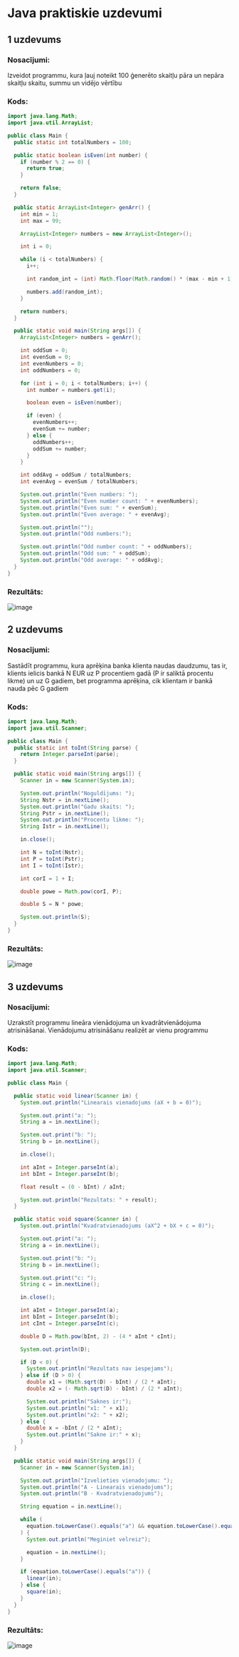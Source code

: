# Java praktiskie uzdevumi

## 1 uzdevums

### Nosacījumi:

Izveidot programmu, kura ļauj noteikt 100 ģenerēto skaitļu pāra un nepāra skaitļu skaitu, summu
un vidējo vērtību

### Kods:

```java
import java.lang.Math;
import java.util.ArrayList;

public class Main {
  public static int totalNumbers = 100;

  public static boolean isEven(int number) {
    if (number % 2 == 0) {
      return true;
    }

    return false;
  }

  public static ArrayList<Integer> genArr() {
    int min = 1;
    int max = 99;

    ArrayList<Integer> numbers = new ArrayList<Integer>();

    int i = 0;

    while (i < totalNumbers) {
      i++;

      int random_int = (int) Math.floor(Math.random() * (max - min + 1) + min);

      numbers.add(random_int);
    }

    return numbers;
  }

  public static void main(String args[]) {
    ArrayList<Integer> numbers = genArr();

    int oddSum = 0;
    int evenSum = 0;
    int evenNumbers = 0;
    int oddNumbers = 0;

    for (int i = 0; i < totalNumbers; i++) {
      int number = numbers.get(i);

      boolean even = isEven(number);

      if (even) {
        evenNumbers++;
        evenSum += number;
      } else {
        oddNumbers++;
        oddSum += number;
      }
    }

    int oddAvg = oddSum / totalNumbers;
    int evenAvg = evenSum / totalNumbers;

    System.out.println("Even numbers: ");
    System.out.println("Even number count: " + evenNumbers);
    System.out.println("Even sum: " + evenSum);
    System.out.println("Even average: " + evenAvg);

    System.out.println("");
    System.out.println("Odd numbers:");

    System.out.println("Odd number count: " + oddNumbers);
    System.out.println("Odd sum: " + oddSum);
    System.out.println("Odd average: " + oddAvg);
  }
}
```

### Rezultāts:
![image](https://user-images.githubusercontent.com/62758448/194777509-0489d778-cb33-43fd-9821-e374cad39220.png)


## 2 uzdevums

### Nosacījumi:

Sastādīt programmu, kura aprēķina banka klienta naudas daudzumu, tas ir, klients ielicis bankā N
EUR uz P procentiem gadā (P ir saliktā procentu likme) un uz G gadiem, bet programma aprēķina, cik
klientam ir bankā nauda pēc G gadiem

### Kods:

```java
import java.lang.Math;
import java.util.Scanner;

public class Main {
  public static int toInt(String parse) {
    return Integer.parseInt(parse);
  }

  public static void main(String args[]) {
    Scanner in = new Scanner(System.in);

    System.out.println("Noguldījums: ");
    String Nstr = in.nextLine();
    System.out.println("Gadu skaits: ");
    String Pstr = in.nextLine();
    System.out.println("Procentu likme: ");
    String Istr = in.nextLine();

    in.close();

    int N = toInt(Nstr);
    int P = toInt(Pstr);
    int I = toInt(Istr);

    int corI = 1 + I;

    double powe = Math.pow(corI, P);

    double S = N * powe;

    System.out.println(S);
  }
}
```

### Rezultāts:
![image](https://user-images.githubusercontent.com/62758448/194777553-02e6d57c-aaa0-4298-8cac-a9a9ccc3cd43.png)


## 3 uzdevums

### Nosacījumi:

Uzrakstīt programmu lineāra vienādojuma un kvadrātvienādojuma atrisināšanai.
Vienādojumu atrisināšanu realizēt ar vienu programmu

### Kods:

```java
import java.lang.Math;
import java.util.Scanner;

public class Main {

  public static void linear(Scanner in) {
    System.out.println("Linearais vienadojums (aX + b = 0)");

    System.out.print("a: ");
    String a = in.nextLine();

    System.out.print("b: ");
    String b = in.nextLine();

    in.close();

    int aInt = Integer.parseInt(a);
    int bInt = Integer.parseInt(b);

    float result = (0 - bInt) / aInt;

    System.out.println("Rezultats: " + result);
  }

  public static void square(Scanner in) {
    System.out.println("Kvadratvienadojums (aX^2 + bX + c = 0)");

    System.out.print("a: ");
    String a = in.nextLine();

    System.out.print("b: ");
    String b = in.nextLine();

    System.out.print("c: ");
    String c = in.nextLine();

    in.close();

    int aInt = Integer.parseInt(a);
    int bInt = Integer.parseInt(b);
    int cInt = Integer.parseInt(c);

    double D = Math.pow(bInt, 2) - (4 * aInt * cInt);

    System.out.println(D);

    if (D < 0) {
      System.out.println("Rezultats nav iespejams");
    } else if (D > 0) {
      double x1 = (Math.sqrt(D) - bInt) / (2 * aInt);
      double x2 = (- Math.sqrt(D) - bInt) / (2 * aInt);

      System.out.println("Saknes ir:");
      System.out.println("x1: " + x1);
      System.out.println("x2: " + x2);
    } else {
      double x = -bInt / (2 * aInt);
      System.out.println("Sakne ir:" + x);
    }
  }

  public static void main(String args[]) {
    Scanner in = new Scanner(System.in);

    System.out.println("Izvelieties vienadojumu: ");
    System.out.println("A - Linearais vienadojums");
    System.out.println("B - Kvadratvienadojums");

    String equation = in.nextLine();

    while (
      equation.toLowerCase().equals("a") && equation.toLowerCase().equals("b")
    ) {
      System.out.println("Meginiet velreiz");

      equation = in.nextLine();
    }

    if (equation.toLowerCase().equals("a")) {
      linear(in);
    } else {
      square(in);
    }
  }
}
```

### Rezultāts:
![image](https://user-images.githubusercontent.com/62758448/194777591-99a4aa97-10a2-4cd2-95d9-5a58c6b7c423.png)

